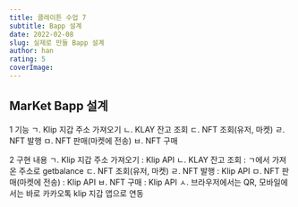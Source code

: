 ```yaml
---
title: 클레이튼 수업 7
subtitle: Bapp 설계
date: 2022-02-08
slug: 실제로 만들 Bapp 설계
author: han
rating: 5
coverImage: 
---
```

## MarKet Bapp 설계
1 기능
    ㄱ. Klip 지갑 주소 가져오기
    ㄴ. KLAY 잔고 조회
    ㄷ. NFT 조회(유저, 마켓)
    ㄹ. NFT 발행
    ㅁ. NFT 판매(마켓에 전송)
    ㅂ. NFT 구매

2 구현 내용
    ㄱ. Klip 지갑 주소 가져오기 : Klip API
    ㄴ. KLAY 잔고 조회 : ㄱ에서 가져온 주소로 getbalance
    ㄷ. NFT 조회(유저, 마켓)
    ㄹ. NFT 발행 : Klip API
    ㅁ. NFT 판매(마켓에 전송) : Klip API
    ㅂ. NFT 구매 : Klip API
    ㅅ. 브라우저에서는 QR, 모바일에서는 바로 카카오톡 klip 지갑 앱으로 연동
 